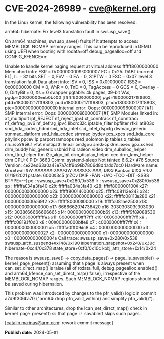 # CVE-2024-26989 - cve@kernel.org

In the Linux kernel, the following vulnerability has been resolved:

arm64: hibernate: Fix level3 translation fault in swsusp_save()

On arm64 machines, swsusp_save() faults if it attempts to access
MEMBLOCK_NOMAP memory ranges. This can be reproduced in QEMU using UEFI
when booting with rodata=off debug_pagealloc=off and CONFIG_KFENCE=n:

  Unable to handle kernel paging request at virtual address ffffff8000000000
  Mem abort info:
    ESR = 0x0000000096000007
    EC = 0x25: DABT (current EL), IL = 32 bits
    SET = 0, FnV = 0
    EA = 0, S1PTW = 0
    FSC = 0x07: level 3 translation fault
  Data abort info:
    ISV = 0, ISS = 0x00000007, ISS2 = 0x00000000
    CM = 0, WnR = 0, TnD = 0, TagAccess = 0
    GCS = 0, Overlay = 0, DirtyBit = 0, Xs = 0
  swapper pgtable: 4k pages, 39-bit VAs, pgdp=00000000eeb0b000
  [ffffff8000000000] pgd=180000217fff9803, p4d=180000217fff9803, pud=180000217fff9803, pmd=180000217fff8803, pte=0000000000000000
  Internal error: Oops: 0000000096000007 [#1] SMP
  Internal error: Oops: 0000000096000007 [#1] SMP
  Modules linked in: xt_multiport ipt_REJECT nf_reject_ipv4 xt_conntrack nf_conntrack nf_defrag_ipv6 nf_defrag_ipv4 libcrc32c iptable_filter bpfilter rfkill at803x snd_hda_codec_hdmi snd_hda_intel snd_intel_dspcfg dwmac_generic stmmac_platform snd_hda_codec stmmac joydev pcs_xpcs snd_hda_core phylink ppdev lp parport ramoops reed_solomon ip_tables x_tables nls_iso8859_1 vfat multipath linear amdgpu amdxcp drm_exec gpu_sched drm_buddy hid_generic usbhid hid radeon video drm_suballoc_helper drm_ttm_helper ttm i2c_algo_bit drm_display_helper cec drm_kms_helper drm
  CPU: 0 PID: 3663 Comm: systemd-sleep Not tainted 6.6.2+ #76
  Source Version: 4e22ed63a0a48e7a7cff9b98b7806d8d4add7dc0
  Hardware name: Greatwall GW-XXXXXX-XXX/GW-XXXXXX-XXX, BIOS KunLun BIOS V4.0 01/19/2021
  pstate: 600003c5 (nZCv DAIF -PAN -UAO -TCO -DIT -SSBS BTYPE=--)
  pc : swsusp_save+0x280/0x538
  lr : swsusp_save+0x280/0x538
  sp : ffffffa034a3fa40
  x29: ffffffa034a3fa40 x28: ffffff8000001000 x27: 0000000000000000
  x26: ffffff8001400000 x25: ffffffc08113e248 x24: 0000000000000000
  x23: 0000000000080000 x22: ffffffc08113e280 x21: 00000000000c69f2
  x20: ffffff8000000000 x19: ffffffc081ae2500 x18: 0000000000000000
  x17: 6666662074736420 x16: 3030303030303030 x15: 3038666666666666
  x14: 0000000000000b69 x13: ffffff9f89088530 x12: 00000000ffffffea
  x11: 00000000ffff7fff x10: 00000000ffff7fff x9 : ffffffc08193f0d0
  x8 : 00000000000bffe8 x7 : c0000000ffff7fff x6 : 0000000000000001
  x5 : ffffffa0fff09dc8 x4 : 0000000000000000 x3 : 0000000000000027
  x2 : 0000000000000000 x1 : 0000000000000000 x0 : 000000000000004e
  Call trace:
   swsusp_save+0x280/0x538
   swsusp_arch_suspend+0x148/0x190
   hibernation_snapshot+0x240/0x39c
   hibernate+0xc4/0x378
   state_store+0xf0/0x10c
   kobj_attr_store+0x14/0x24

The reason is swsusp_save() -> copy_data_pages() -> page_is_saveable()
-> kernel_page_present() assuming that a page is always present when
can_set_direct_map() is false (all of rodata_full,
debug_pagealloc_enabled() and arm64_kfence_can_set_direct_map() false),
irrespective of the MEMBLOCK_NOMAP ranges. Such MEMBLOCK_NOMAP regions
should not be saved during hibernation.

This problem was introduced by changes to the pfn_valid() logic in
commit a7d9f306ba70 ("arm64: drop pfn_valid_within() and simplify
pfn_valid()").

Similar to other architectures, drop the !can_set_direct_map() check in
kernel_page_present() so that page_is_savable() skips such pages.

[catalin.marinas@arm.com: rework commit message]

**Publish date:** 2024-05-01

